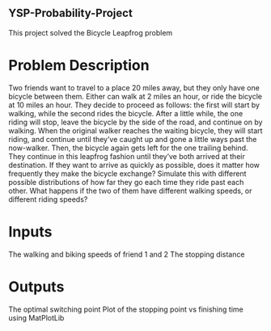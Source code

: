 ## YSP-Probability-Project
This project solved the Bicycle Leapfrog problem
# Problem Description
Two friends want to travel to a place 20 miles away, but they only have one bicycle between them. Either
can walk at 2 miles an hour, or ride the bicycle at 10 miles an hour. They decide to proceed as follows: the
first will start by walking, while the second rides the bicycle. After a little while, the one riding will stop,
leave the bicycle by the side of the road, and continue on by walking. When the original walker reaches the
waiting bicycle, they will start riding, and continue until they’ve caught up and gone a little ways past the
now-walker. Then, the bicycle again gets left for the one trailing behind. They continue in this leapfrog
fashion until they’ve both arrived at their destination. If they want to arrive as quickly as possible, does it
matter how frequently they make the bicycle exchange? Simulate this with different possible distributions of
how far they go each time they ride past each other. What happens if the two of them have different walking
speeds, or different riding speeds?
# Inputs
The walking and biking speeds of friend 1 and 2
The stopping distance
# Outputs
The optimal switching point
Plot of the stopping point vs finishing time using MatPlotLib
